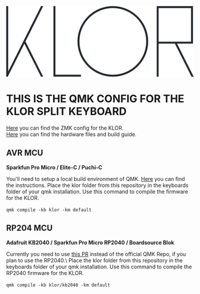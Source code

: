 <picture>
  <source media="(prefers-color-scheme: dark)" srcset="/docs/images/klor-font-logo-dark.svg">
  <source media="(prefers-color-scheme: light)" srcset="/docs/images/klor-font-logo-bright.svg">
  <img alt="KLOR logo font" src="/docs/images/klor-font-logo-bright.svg">
</picture>

# THIS IS THE QMK CONFIG FOR THE KLOR SPLIT KEYBOARD

[Here](https://github.com/GEIGEIGEIST/zmk-config-klor) you can find the ZMK config for the KLOR.\
[Here](https://github.com/GEIGEIGEIST/klor) you can find the hardware files and build guide.


## AVR MCU
**Sparkfun Pro Micro / Elite-C / Puchi-C**

You'll need to setup a local build environment of QMK. [Here](https://docs.qmk.fm/) you can find the instructions.
Place the klor folder from this repository in the keyboards folder of your qmk installation. 
Use this command to compile the firmware for the KLOR.

`qmk compile -kb klor -km default`



## RP204 MCU
**Adafruit KB2040 / Sparkfun Pro Micro RP2040 / Boardsource Blok**

Currently you need to use [this PR](https://github.com/KarlK90/qmk_firmware/tree/feature/raspberry-pi-rp2040-support) instead of the official QMK Repo, if you plan to use the RP2040.\ 
Place the klor folder from this repository in the keyboards folder of your qmk installation. 
Use this command to compile the RP2040 firmware for the KLOR.

`qmk compile -kb klor/kb2040 -km default`
